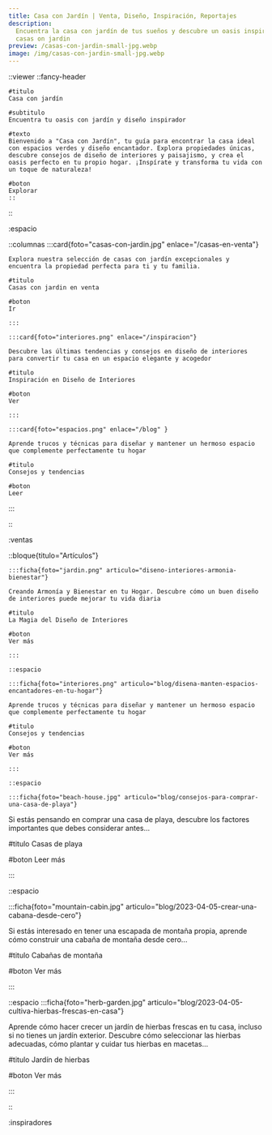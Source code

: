 ```yaml
---
title: Casa con Jardín | Venta, Diseño, Inspiración, Reportajes
description:
  Encuentra la casa con jardín de tus sueños y descubre un oasis inspirador en
  casas on jardin
preview: /casas-con-jardin-small-jpg.webp
image: /img/casas-con-jardin-small-jpg.webp
---
```

::viewer
	::fancy-header

	#titulo
	Casa con jardín

	#subtitulo
	Encuentra tu oasis con jardín y diseño inspirador

	#texto
	Bienvenido a "Casa con Jardín", tu guía para encontrar la casa ideal con espacios verdes y diseño encantador. Explora propiedades únicas, descubre consejos de diseño de interiores y paisajismo, y crea el oasis perfecto en tu propio hogar. ¡Inspírate y transforma tu vida con un toque de naturaleza!

	#boton
	Explorar
	::
::

:espacio

::columnas
	:::card{foto="casas-con-jardin.jpg" enlace="/casas-en-venta"}

    Explora nuestra selección de casas con jardín excepcionales y encuentra la propiedad perfecta para ti y tu familia.

    #titulo
    Casas con jardin en venta

    #boton
    Ir

    :::

    :::card{foto="interiores.png" enlace="/inspiracion"}

    Descubre las últimas tendencias y consejos en diseño de interiores para convertir tu casa en un espacio elegante y acogedor

    #titulo
    Inspiración en Diseño de Interiores

    #boton
    Ver

    :::

    :::card{foto="espacios.png" enlace="/blog" }

    Aprende trucos y técnicas para diseñar y mantener un hermoso espacio que complemente perfectamente tu hogar

    #titulo
    Consejos y tendencias

    #boton
    Leer

  :::

::

:ventas

::bloque{titulo="Artículos"}

    :::ficha{foto="jardin.png" articulo="diseno-interiores-armonia-bienestar"}

    Creando Armonía y Bienestar en tu Hogar. Descubre cómo un buen diseño de interiores puede mejorar tu vida diaria

    #titulo
    La Magia del Diseño de Interiores

    #boton
    Ver más

    :::

    ::espacio

    :::ficha{foto="interiores.png" articulo="blog/disena-manten-espacios-encantadores-en-tu-hogar"}

    Aprende trucos y técnicas para diseñar y mantener un hermoso espacio que complemente perfectamente tu hogar

    #titulo
    Consejos y tendencias

    #boton
    Ver más

    :::

    ::espacio

    :::ficha{foto="beach-house.jpg" articulo="blog/consejos-para-comprar-una-casa-de-playa"}

Si estás pensando en comprar una casa de playa, descubre los factores importantes que debes considerar antes...

#titulo
Casas de playa

#boton
Leer más

:::

::espacio

:::ficha{foto="mountain-cabin.jpg" articulo="blog/2023-04-05-crear-una-cabana-desde-cero"}

Si estás interesado en tener una escapada de montaña propia, aprende cómo construir una cabaña de montaña desde cero...

#titulo
Cabañas de montaña

#boton
Ver más

:::

::espacio
:::ficha{foto="herb-garden.jpg" articulo="blog/2023-04-05-cultiva-hierbas-frescas-en-casa"}

Aprende cómo hacer crecer un jardín de hierbas frescas en tu casa, incluso si no tienes un jardín exterior. Descubre cómo seleccionar las hierbas adecuadas, cómo plantar y cuidar tus hierbas en macetas...

#titulo
Jardín de hierbas

#boton
Ver más

:::

::

:inspiradores
